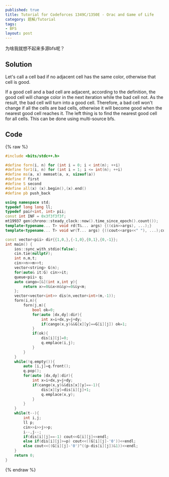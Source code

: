 ```yaml
---
published: true
title: Tutorial for Codeforces 1349C/1350E - Orac and Game of Life
category: 题解/Tutorial
tags:
- BFS
layout: post
---
```

为啥我就想不起来多源bfs呢？
<!-- more -->

## Solution

Let's call a cell bad if no adjacent cell has the same color, otherwise that cell is good.

If a good cell and a bad cell are adjacent, according to the definition, the good cell will change color in the next iteration while the bad cell not. As the result, the bad cell will turn into a good cell. Therefore, a bad cell won't change if all the cells are bad cells, otherwise it will become good when the nearest good cell reaches it. The left thing is to find the nearest good cell for all cells. This can be done using multi-source bfs.

## Code

{% raw %}
```cpp
#include <bits/stdc++.h>

#define forn(i, n) for (int i = 0; i < int(n); ++i)
#define for1(i, n) for (int i = 1; i <= int(n); ++i)
#define ms(a, x) memset(a, x, sizeof(a))
#define F first
#define S second
#define all(x) (x).begin(),(x).end()
#define pb push_back

using namespace std;
typedef long long ll;
typedef pair<int, int> pii;
const int INF = 0x3f3f3f3f;
mt19937 gen(chrono::steady_clock::now().time_since_epoch().count());
template<typename... T> void rd(T&... args) {((cin>>args), ...);}
template<typename... T> void wr(T... args) {((cout<<args<<" "), ...);cout<<endl;}

const vector<pii> dir{{1,0,},{-1,0},{0,1},{0,-1}};
int main() {
    ios::sync_with_stdio(false);
    cin.tie(nullptr);
    int n,m,t;
    cin>>n>>m>>t;
    vector<string> G(n);
    for(auto& it:G) cin>>it;
    queue<pii> q;
    auto cango=[&](int x,int y){
        return x>=0&&x<n&&y>=0&&y<m;
    };
    vector<vector<int>> dis(n,vector<int>(m,-1));
    forn(i,n){
        forn(j,m){
            bool ok=0;
            for(auto [dx,dy]:dir){
                int x=i+dx,y=j+dy;
                if(cango(x,y)&&G[x][y]==G[i][j]) ok=1;
            }
            if(ok){
                dis[i][j]=0;
                q.emplace(i,j);
            }
        }
    }
    while(!q.empty()){
        auto [i,j]=q.front();
        q.pop();
        for(auto [dx,dy]:dir){
            int x=i+dx,y=j+dy;
            if(cango(x,y)&&dis[x][y]==-1){
                dis[x][y]=dis[i][j]+1;
                q.emplace(x,y);
            }
        }
    }
    while(t--){
        int i,j;
        ll p;
        cin>>i>>j>>p;
        i--,j--;
        if(dis[i][j]==-1) cout<<G[i][j]<<endl;
        else if(dis[i][j]>=p) cout<<((G[i][j]-'0'))<<endl;
        else cout<<((G[i][j]-'0')^((p-dis[i][j])&1))<<endl;
    }
    return 0;
}
```
{% endraw %}